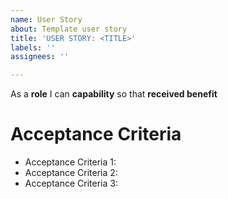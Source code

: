 ```yaml
---
name: User Story
about: Template user story
title: 'USER STORY: <TITLE>'
labels: ''
assignees: ''

---
```


As a **role** I can **capability** so that **received benefit**

# Acceptance Criteria

* Acceptance Criteria 1:
* Acceptance Criteria 2:
* Acceptance Criteria 3:
